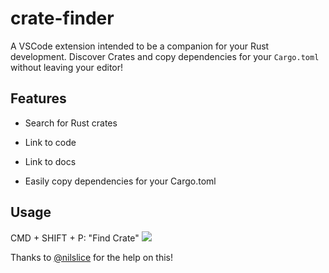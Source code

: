 # crate-finder

A VSCode extension intended to be a companion for your Rust development. Discover Crates and copy dependencies for your `Cargo.toml` without leaving your editor!

## Features
- Search for Rust crates

- Link to code

- Link to docs

- Easily copy dependencies for your Cargo.toml

## Usage
CMD + SHIFT + P: "Find Crate"
![](https://github.com/wikiwong/crate-finder/raw/master/crate-finder-demo.gif)

Thanks to [@nilslice](https://github.com/nilslice) for the help on this!
